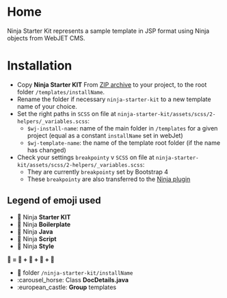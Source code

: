 # Home

Ninja Starter Kit represents a sample template in JSP format using Ninja objects from WebJET CMS.

# Installation

- Copy **Ninja Starter KIT** From [ZIP archive](ninja-starter-kit.zip) to your project, to the root folder `/templates/installName`.
- Rename the folder if necessary `ninja-starter-kit` to a new template name of your choice.
- Set the right paths in `SCSS` on file at `ninja-starter-kit/assets/scss/2-helpers/_variables.scss`:
  - `$wj-install-name`: name of the main folder in `/templates` for a given project (equal as a constant `installName` set in webJet)
  - `$wj-template-name`: the name of the template root folder (if the name has changed)
- Check your settings `breakpointy` v `SCSS` on file at `ninja-starter-kit/assets/scss/2-helpers/_variables.scss`:
  - They are currently `breakpointy` set by Bootstrap 4
  - These `breakpointy` are also transferred to the [Ninja plugin](ninja-js/events/README.md)

## Legend of emoji used

- :muscle: Ninja **Starter KIT**
- :rocket: Ninja **Boilerplate**
- :gem: Ninja **Java**
- :tophat: Ninja **Script**
- :cherries: Ninja **Style**

**:muscle: = :rocket: + :gem: + :tophat: + :cherries:**

- :ghost: folder `/ninja-starter-kit/installName`
- :carousel\_horse: Class **DocDetails.java**
- :european\_castle: **Group** templates
